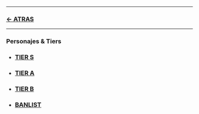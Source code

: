 
---

### [<- ATRAS](../README.md)

---



### Personajes & Tiers


- ### [TIER S](00_tier_S/README.md)
- ### [TIER A](10_tier_A/README.md)
- ### [TIER B](20_tier_B/README.md)
- ### [BANLIST](30_banlist/README.md)


